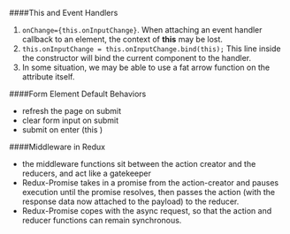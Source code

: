 ####This and Event Handlers 
1. `onChange={this.onInputChange}`. When attaching an event handler callback to an element, the context of **this** may be lost.  
2. `this.onInputChange = this.onInputChange.bind(this);` This line inside the constructor will bind the current component to the handler.
3. In some situation, we may be able to use a fat arrow function on the attribute itself.  

####Form Element Default Behaviors
- refresh the page on submit 
- clear form input on submit 
- submit on enter  (this ) 

####Middleware in Redux 
- the middleware functions sit between the action creator and the reducers, and act like a gatekeeper  
- Redux-Promise takes in a promise from the action-creator and pauses execution until the promise resolves, then passes the action (with the response data now attached to the payload) to the reducer. 
- Redux-Promise copes with the async request, so that the action and reducer functions can remain synchronous.  
